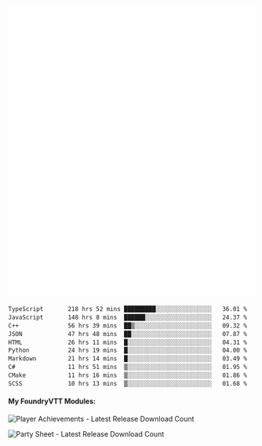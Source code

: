 
![](https://raw.githubusercontent.com/eddiedover/ghstats/master/generated/overview.svg)
![](https://raw.githubusercontent.com/eddiedover/ghstats/master/generated/languages.svg)

<!--START_SECTION:waka-->

```txt
TypeScript       218 hrs 52 mins █████████░░░░░░░░░░░░░░░░   36.01 %
JavaScript       148 hrs 8 mins  ██████░░░░░░░░░░░░░░░░░░░   24.37 %
C++              56 hrs 39 mins  ██▒░░░░░░░░░░░░░░░░░░░░░░   09.32 %
JSON             47 hrs 48 mins  ██░░░░░░░░░░░░░░░░░░░░░░░   07.87 %
HTML             26 hrs 11 mins  █░░░░░░░░░░░░░░░░░░░░░░░░   04.31 %
Python           24 hrs 19 mins  █░░░░░░░░░░░░░░░░░░░░░░░░   04.00 %
Markdown         21 hrs 14 mins  █░░░░░░░░░░░░░░░░░░░░░░░░   03.49 %
C#               11 hrs 51 mins  ▒░░░░░░░░░░░░░░░░░░░░░░░░   01.95 %
CMake            11 hrs 16 mins  ▒░░░░░░░░░░░░░░░░░░░░░░░░   01.86 %
SCSS             10 hrs 13 mins  ▒░░░░░░░░░░░░░░░░░░░░░░░░   01.68 %
```

<!--END_SECTION:waka-->

#### My FoundryVTT Modules:

  ![Player Achievements - Latest Release Download Count](https://img.shields.io/badge/dynamic/json?label=Player%20Achievements%20-%20Downloads@latest&query=assets%5B1%5D.download_count&url=https%3A%2F%2Fapi.github.com%2Frepos%2FEddieDover%2Ffvtt-player-achievements%2Freleases%2Flatest)

  ![Party Sheet - Latest Release Download Count](https://img.shields.io/badge/dynamic/json?label=Party%20Sheet%20-%20Downloads@latest&query=assets%5B1%5D.download_count&url=https%3A%2F%2Fapi.github.com%2Frepos%2FEddieDover%2Ffvtt-party-sheet%2Freleases%2Flatest)

<a rel="me" href="https://techhub.social/@EddieDover"></a>
